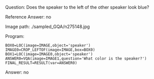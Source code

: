 Question: Does the speaker to the left of the other speaker look blue?

Reference Answer: no

Image path: ./sampled_GQA/n275148.jpg

Program:

```
BOX0=LOC(image=IMAGE,object='speaker')
IMAGE0=CROP_LEFTOF(image=IMAGE,box=BOX0)
BOX1=LOC(image=IMAGE0,object='speaker')
ANSWER0=VQA(image=IMAGE1,question='What color is the speaker?')
FINAL_RESULT=RESULT(var=ANSWER0)
```
Answer: no

